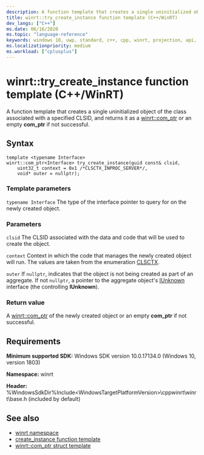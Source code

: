 ```yaml
---
description: A function template that creates a single uninitialized object of the class associated with a specified CLSID, and returns it as a [winrt::com_ptr](./com-ptr.md) or an empty **com_ptr** if not successful.
title: winrt::try_create_instance function template (C++/WinRT)
dev_langs: ["C++"]
ms.date: 06/16/2020
ms.topic: "language-reference"
keywords: windows 10, uwp, standard, c++, cpp, winrt, projection, api, reference, try_create_instance, cocreateinstance
ms.localizationpriority: medium
ms.workload: ["cplusplus"]
---
```


# winrt::try_create_instance function template (C++/WinRT)

A function template that creates a single uninitialized object of the class associated with a specified CLSID, and returns it as a [winrt::com_ptr](./com-ptr.md) or an empty **com_ptr** if not successful.

## Syntax

```cppwinrt
template <typename Interface>
winrt::com_ptr<Interface> try_create_instance(guid const& clsid,
    uint32_t context = 0x1 /*CLSCTX_INPROC_SERVER*/,
    void* outer = nullptr);
```

### Template parameters

`typename Interface`
The type of the interface pointer to query for on the newly created object.

### Parameters

`clsid`
The CLSID associated with the data and code that will be used to create the object.

`context`
Context in which the code that manages the newly created object will run. The values are taken from the enumeration [CLSCTX](/windows/win32/api/wtypesbase/ne-wtypesbase-clsctx).

`outer`
If `nullptr`, indicates that the object is not being created as part of an aggregate. If not `nullptr`, a pointer to the aggregate object's [IUnknown](/windows/win32/api/unknwn/nn-unknwn-iunknown) interface (the controlling **IUnknown**).

### Return value

A [winrt::com_ptr](./com-ptr.md) of the newly created object or an empty **com_ptr** if not successful.

## Requirements

**Minimum supported SDK:** Windows SDK version 10.0.17134.0 (Windows 10, version 1803)

**Namespace:** winrt

**Header:** %WindowsSdkDir%Include\<WindowsTargetPlatformVersion>\cppwinrt\winrt\base.h (included by default)

## See also 

* [winrt namespace](./winrt.md)
* [create_instance function template](./create-instance.md)
* [winrt::com_ptr struct template](./com-ptr.md)